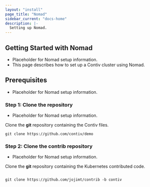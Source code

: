 ```yaml
---
layout: "install"
page_title: "Nomad"
sidebar_current: "docs-home"
description: |-
  Setting up Nomad.
---
```


## Getting Started with Nomad
* Placeholder for Nomad setup information.
* This page describes how to set up a Contiv cluster using Nomad.


## Prerequisites
* Placeholder for Nomad setup information.

### Step 1: Clone the repository
* Placeholder for Nomad setup information.


Clone the **git** repository containing the Contiv files.  

```
git clone https://github.com/contiv/demo
```

### Step 2: Clone the contrib repository
* Placeholder for Nomad setup information.

Clone the **git** repository containing the Kubernetes contributed code.

```

git clone https://github.com/jojimt/contrib -b contiv
```